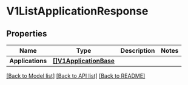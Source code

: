 # V1ListApplicationResponse

## Properties

Name | Type | Description | Notes
------------ | ------------- | ------------- | -------------
**Applications** | [**[]V1ApplicationBase**](V1ApplicationBase.md) |  | 

[[Back to Model list]](../README.md#documentation-for-models) [[Back to API list]](../README.md#documentation-for-api-endpoints) [[Back to README]](../README.md)


